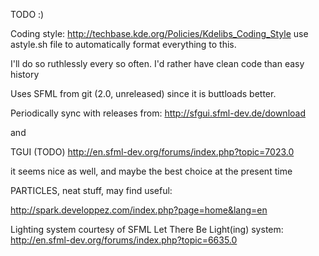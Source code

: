 TODO :)


Coding style:  http://techbase.kde.org/Policies/Kdelibs_Coding_Style
use astyle.sh file to automatically format everything to this.

I'll do so ruthlessly every so often. I'd rather have clean code than easy history















Uses SFML from git (2.0, unreleased) since it is buttloads better.

Periodically sync with releases from: http://sfgui.sfml-dev.de/download

and

TGUI (TODO) http://en.sfml-dev.org/forums/index.php?topic=7023.0

it seems nice as well, and maybe the best choice at the present time


PARTICLES, neat stuff, may find useful:

http://spark.developpez.com/index.php?page=home&lang=en

Lighting system courtesy of SFML Let There Be Light(ing) system: http://en.sfml-dev.org/forums/index.php?topic=6635.0
